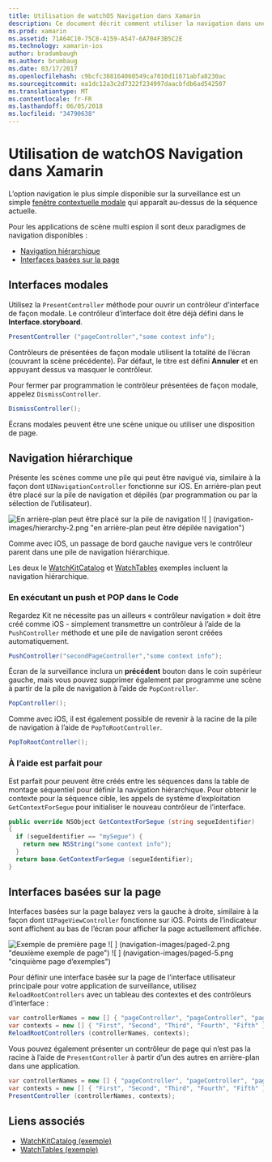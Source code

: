```yaml
---
title: Utilisation de watchOS Navigation dans Xamarin
description: Ce document décrit comment utiliser la navigation dans une application watchOS. Elle décrit les interfaces modales, la navigation hiérarchique et interfaces basées sur la page.
ms.prod: xamarin
ms.assetid: 71A64C10-75C8-4159-A547-6A704F3B5C2E
ms.technology: xamarin-ios
author: bradumbaugh
ms.author: brumbaug
ms.date: 03/17/2017
ms.openlocfilehash: c9bcfc388164060549ca7010d11671abfa8230ac
ms.sourcegitcommit: ea1dc12a3c2d7322f234997daacbfdb6ad542507
ms.translationtype: MT
ms.contentlocale: fr-FR
ms.lasthandoff: 06/05/2018
ms.locfileid: "34790638"
---
```

# <a name="working-with-watchos-navigation-in-xamarin"></a>Utilisation de watchOS Navigation dans Xamarin

L’option navigation le plus simple disponible sur la surveillance est un simple [fenêtre contextuelle modale](#modal) qui apparaît au-dessus de la séquence actuelle.

Pour les applications de scène multi espion il sont deux paradigmes de navigation disponibles :

- [Navigation hiérarchique](#Hierarchical_Navigation)
- [Interfaces basées sur la page](#Page-Based_Interfaces)

<a name="modal"/>

## <a name="modal-interfaces"></a>Interfaces modales

Utilisez la `PresentController` méthode pour ouvrir un contrôleur d’interface de façon modale. Le contrôleur d’interface doit être déjà défini dans le **Interface.storyboard**.

```csharp
PresentController ("pageController","some context info");
```

Contrôleurs de présentées de façon modale utilisent la totalité de l’écran (couvrant la scène précédente). Par défaut, le titre est défini **Annuler** et en appuyant dessus va masquer le contrôleur.

Pour fermer par programmation le contrôleur présentées de façon modale, appelez `DismissController`.

```csharp
DismissController();
```

Écrans modales peuvent être une scène unique ou utiliser une disposition de page.

<a name="Hierarchical_Navigation"/>

## <a name="hierarchical-navigation"></a>Navigation hiérarchique

Présente les scènes comme une pile qui peut être navigué via, similaire à la façon dont `UINavigationController` fonctionne sur iOS. En arrière-plan peut être placé sur la pile de navigation et dépilés (par programmation ou par la sélection de l’utilisateur).

![](navigation-images/hierarchy-1.png "En arrière-plan peut être placé sur la pile de navigation") ![ ] (navigation-images/hierarchy-2.png "en arrière-plan peut être dépilée navigation")

Comme avec iOS, un passage de bord gauche navigue vers le contrôleur parent dans une pile de navigation hiérarchique.

Les deux le [WatchKitCatalog](https://developer.xamarin.com/samples/WatchKitCatalog) et [WatchTables](https://developer.xamarin.com/samples/WatchTables) exemples incluent la navigation hiérarchique.

### <a name="pushing-and-popping-in-code"></a>En exécutant un push et POP dans le Code

Regardez Kit ne nécessite pas un ailleurs « contrôleur navigation » doit être créé comme iOS - simplement transmettre un contrôleur à l’aide de la `PushController` méthode et une pile de navigation seront créées automatiquement.

```csharp
PushController("secondPageController","some context info");
```

Écran de la surveillance inclura un **précédent** bouton dans le coin supérieur gauche, mais vous pouvez supprimer également par programme une scène à partir de la pile de navigation à l’aide de `PopController`.

```csharp
PopController();
```

Comme avec iOS, il est également possible de revenir à la racine de la pile de navigation à l’aide de `PopToRootController`.

```csharp
PopToRootController();
```

### <a name="using-segues"></a>À l’aide est parfait pour

Est parfait pour peuvent être créés entre les séquences dans la table de montage séquentiel pour définir la navigation hiérarchique. Pour obtenir le contexte pour la séquence cible, les appels de système d’exploitation `GetContextForSegue` pour initialiser le nouveau contrôleur de l’interface.

```csharp
public override NSObject GetContextForSegue (string segueIdentifier)
{
  if (segueIdentifier == "mySegue") {
    return new NSString("some context info");
  }
  return base.GetContextForSegue (segueIdentifier);
}
```
<a name="Page-Based_Interfaces"/>

## <a name="page-based-interfaces"></a>Interfaces basées sur la page

Interfaces basées sur la page balayez vers la gauche à droite, similaire à la façon dont `UIPageViewController` fonctionne sur iOS. Points de l’indicateur sont affichent au bas de l’écran pour afficher la page actuellement affichée.

![](navigation-images/paged-1.png "Exemple de première page") ![ ] (navigation-images/paged-2.png "deuxième exemple de page") ![ ] (navigation-images/paged-5.png "cinquième page d’exemples")


Pour définir une interface basée sur la page de l’interface utilisateur principale pour votre application de surveillance, utilisez `ReloadRootControllers` avec un tableau des contextes et des contrôleurs d’interface :

```csharp
var controllerNames = new [] { "pageController", "pageController", "pageController", "pageController", "pageController" };
var contexts = new [] { "First", "Second", "Third", "Fourth", "Fifth" };
ReloadRootControllers (controllerNames, contexts);
```

Vous pouvez également présenter un contrôleur de page qui n’est pas la racine à l’aide de `PresentController` à partir d’un des autres en arrière-plan dans une application.

```csharp
var controllerNames = new [] { "pageController", "pageController", "pageController", "pageController", "pageController" };
var contexts = new [] { "First", "Second", "Third", "Fourth", "Fifth" };
PresentController (controllerNames, contexts);
```



## <a name="related-links"></a>Liens associés

- [WatchKitCatalog (exemple)](https://developer.xamarin.com/samples/monotouch/WatchKit/WatchKitCatalog/)
- [WatchTables (exemple)](https://developer.xamarin.com/samples/monotouch/WatchKit/WatchTables/)
